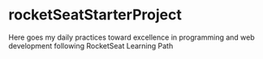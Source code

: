 # rocketSeatStarterProject
Here goes my daily practices toward excellence in programming and web development following RocketSeat Learning Path
